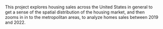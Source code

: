 This project explores housing sales across the United States in general to get a sense of the spatial distribution of the housing market, and then zooms in in to the metropolitan areas, to analyze homes sales between 2019 and 2022.  

